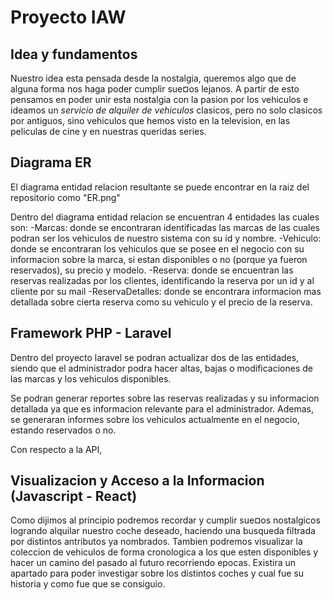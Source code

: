 # Proyecto IAW

## Idea y fundamentos
Nuestro idea esta pensada desde la nostalgia, queremos algo que de alguna forma nos haga poder cumplir sue¤os lejanos.
A partir de esto pensamos en poder unir esta nostalgia con la pasion por los vehiculos e ideamos un *servicio de alquiler de vehiculos* clasicos, pero no solo clasicos por antiguos, sino vehiculos que hemos visto en la television, en las peliculas de cine y en nuestras queridas series.

## Diagrama ER

 <!-- 
 Inicialmente el diagrama que teniamos es el siguiente 
 <img src="https://i.imgur.com/wSWOlFF.png">
 -->
El diagrama entidad relacion resultante se puede encontrar en la raiz del repositorio como "ER.png"

Dentro del diagrama entidad relacion se encuentran 4 entidades las cuales son:
-Marcas: donde se encontraran identificadas las marcas de las cuales podran ser los vehiculos de nuestro sistema con su id y nombre.
-Vehiculo: donde se encontraran los vehiculos que se posee en el negocio con su informacion sobre la marca, si estan disponibles o no (porque ya fueron reservados), su precio y modelo.
-Reserva: donde se encuentran las reservas realizadas por los clientes, identificando la reserva por un id y al cliente por su mail
-ReservaDetalles: donde se encontrara informacion mas detallada sobre cierta reserva como su vehiculo y el precio de la reserva.

## Framework PHP - Laravel

Dentro del proyecto laravel se podran actualizar dos de las entidades, siendo que el administrador podra hacer altas, bajas o modificaciones de las marcas y los vehiculos disponibles.

Se podran generar reportes sobre las reservas realizadas y su informacion detallada ya que es informacion relevante para el administrador.
Ademas, se generaran informes sobre los vehiculos actualmente en el negocio, estando reservados o no.

Con respecto a la API, 
<!-- no se que poner sobre la API-->

## Visualizacion y Acceso a la Informacion (Javascript - React)
Como dijimos al principio podremos recordar y cumplir sue¤os nostalgicos logrando alquilar nuestro coche deseado, haciendo una busqueda filtrada por distintos antributos ya nombrados. Tambien podremos visualizar la coleccion de vehiculos de forma cronologica a los que esten disponibles y hacer un camino del pasado al futuro recorriendo epocas. Existira un apartado para poder investigar sobre los distintos coches y cual fue su historia y como fue que se consiguio.
